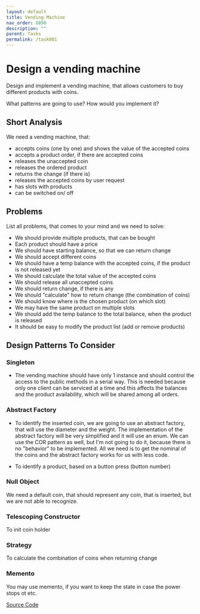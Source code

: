 ```yaml
---
layout: default
title: Vending Machine
nav_order: 8890
description: ""
parent: Tasks
permalink: /task001
---
```


# Design a vending machine

Design and implement a vending machine, that allows customers to buy different products with coins.

What patterns are going to use? How would you implement it?

## Short Analysis
We need a vending machine, that:
* accepts coins (one by one) and shows the value of the accepted coins
* accepts a product order, if there are accepted coins
* releases the unaccepted coin
* releases the ordered product
* returns the change (if there is)
* releases the accepted coins by user request
* has slots with products
* can be switched on/ off

## Problems
List all problems, that comes to your mind and we need to solve:
* We should provide multiple products, that can be bought
* Each product should have a price
* We should have starting balance, so that we can return change
* We should accept different coins 
* We should have a temp balance with the accepted coins, if the product is not released yet
* We should calculate the total value of the accepted coins
* We should release all unaccepted coins
* We should return change, if there is any
* We should "calculate" how to return change (the combination of coins)
* We should know where is the chosen product (on which slot)
* We may have the same product on multiple slots
* We should add the temp balance to the total balance, when the product is released
* It should be easy to modify the product list (add or remove products)

## Design Patterns To Consider
### Singleton
* The vending machine should have only 1 instance and should control the access to the public methods in a serial way.
This is needed because only one client can be serviced at a time and this affects the balances and the product availability, 
which will be shared among all orders.

### Abstract Factory
* To identify the inserted coin, we are going to use an abstract factory, that will use the diameter and the weight.
The implementation of the abstract factory will be very simplified and it will use an enum.
We can use the COR pattern as well, but I'm not going to do it, because there is no "behavior" to be
implemented. All we need is to get the nominal of the coins and the abstract factory works for us with less code.

* To identify a product, based on a button press (button number)

### Null Object
We need a default coin, that should represent any coin, that is inserted, but we are not able to recognize.

### Telescoping Constructor
To init coin holder

### Strategy 
To calculate the combination of coins when returning change

### Memento
You may use memento, if you want to keep the state in case the power stops ot etc.


[Source Code](https://github.com/Iretha/design-patterns/tree/master/src/com/smdev/task/task0001)


